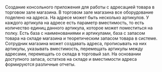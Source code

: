 Создание консольного приложения для работы с адресацией товара в торговом зале магазина. 
В торговом зале магазина все оборудование поделено на адреса. На адресе может быть несколько артикулов. 
У каждого артикула на адресе есть параметр вместимость, то есть количество единиц данного артикула, которое может поместиться на полку.
Есть база с наименованиями и артикулами, база с запасом товара на складе магазина и теоретическим запасом товара в системе.
Сотрудник магазина может создавать адреса, прописывать на них артикулы, указывать вместимость, перемещать артикулы между адресами,
перемещать со склада в торговый зал.
На основании доступного запаса, остатков на складе и вместимости адреса формируются различные отчеты.
